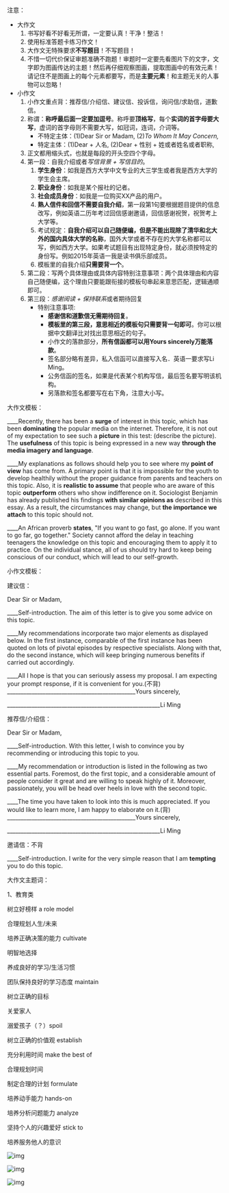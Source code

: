 注意：
- 大作文
    1. 书写好看不好看无所谓，一定要认真！干净！整洁！
    2. 使用标准答题卡练习作文！
    3. 大作文无特殊要求**不写题目**！不写题目！
    4. 不惜一切代价保证审题准确不跑题！审题时一定要先看图片下的文字，文字即为图画传达的主题！然后再仔细观察图画，提取图画中的有效元素！请记住不是图画上的每个元素都要写，而是**主要元素**！和主题无关的人事物可以忽略！
- 小作文
    1. 小作文重点背：推荐信/介绍信、建议信、投诉信，询问信/求助信，道歉信。
    2. 称谓：**称呼最后面一定要加逗号**。称呼要**顶格写**，每个**实词的首字母要大写**，虚词的首字母则不需要大写，如冠词，连词，介词等。
        - 不特定主体：(1)Dear Sir or Madam, (2)*To Whom It May Concern,*
        - 特定主体：(1)Dear + 人名, (2)Dear + 性别 + 姓或者姓名或者职称,
    3. 正文都用缩头式，也就是每段的开头空四个字母。
    4. 第一段：自我介绍或者*写信背景 + 写信目的*。
        1. **学生身份**：如我是西方大学中文专业的大三学生或者我是西方大学的学生会主席。
        2. **职业身份**：如我是某个报社的记者。
        3. **社会成员身份**：如我是一位购买XX产品的用户。
        4. **熟人信件和回信不需要自我介绍**，第一段第1句要根据题目提供的信息改写，例如英语二历年考过回信感谢邀请，回信感谢祝贺，祝贺考上大学等。
        5. 考试规定：**自我介绍可以自己随便编，但是不能出现除了清华和北大外的国内具体大学的名称**，国外大学或者不存在的大学名称都可以写，例如西方大学。如果考试题目有出现特定身份，就必须按特定的身份写。例如2015年英语一我是读书俱乐部成员。
        6. 模板里的自我介绍**只需要背一个**。
    5. 第二段：写两个具体理由或具体内容特别注意事项：两个具体理由和内容自己随便编，这个理由只要能跟衔接的模板句串起来意思匹配，逻辑通顺即可。
    6. 第三段：*感谢阅读 + 保持联系*或者期待回复
        - 特别注意事项:
            - **感谢信和道歉信无需期待回复**。
            - **模板里的第三段，意思相近的模板句只需要背一句即可**。你可以根据中文翻译比对找出意思相近的句子。
            - 小作文的落款部分，**所有信函都可以用Yours sincerely万能落款**。
            - 签名部分略有差异，私入信函可以直接写入名．英语一要求写Li Ming。
            - 公务信函的签名，如果是代表某个机构写信，最后签名要写明该机构。
            - 另落款和签名都要写在右下角，注意大小写。

大作文模板：

____Recently, there has been a **surge** of interest in this topic, which has been **dominating** the popular media on the internet. Therefore, it is not out of my expectation to see such a **picture** in this test: (describe the picture). The **usefulness** of this topic is being expressed in a new way **through the media imagery and language**.

____My explanations as follows should help you to see where my **point of view** has come from. A primary point is that it is impossible for the youth to develop healthily without the proper guidance from parents and teachers on this topic. Also, it is **realistic to assume** that people who are aware of this topic **outperform** others who show indifference on it. Sociologist Benjamin has already published his findings **with similar opinions as** described in this essay. As a result, the circumstances may change, but **the importance we attach** to this topic should not.

____An African proverb **states**, "If you want to go fast, go alone. If you want to go far, go together." Society cannot afford the delay in teaching teenagers the knowledge on this topic and encouraging them to apply it to practice. On the individual stance, all of us should try hard to keep being conscious of our conduct, which will lead to our self-growth.

小作文模板：

建议信：

Dear Sir or Madam,

____Self-introduction. The aim of this letter is to give you some advice on this topic.

____My recommendations incorporate two major elements as displayed below. In the first instance, comparable of the first instance has been quoted on lots of pivotal episodes by respective specialists. Along with that, do the second instance, which will keep bringing numerous benefits if carried out accordingly.

____All I hope is that you can seriously assess my proposal. I am expecting your prompt response, if it is convenient for you.(不背)
_______________________________________________Yours sincerely,

________________________________________________________Li Ming

推荐信/介绍信：

Dear Sir or Madam,

____Self-introduction. With this letter, I wish to convince you by recommending or introducing this topic to you.

____My recommendation or introduction is listed in the following as two essential parts. Foremost, do the first topic, and a considerable amount of people consider it great and are willing to speak highly of it. Moreover, passionately, you will be head over heels in love with the second topic.

____The time you have taken to look into this is much appreciated. If you would like to learn more, I am happy to elaborate on it.(背)
_______________________________________________Yours sincerely,

________________________________________________________Li Ming

邀请信：不背

____Self-introduction. I write for the very simple reason that I am **tempting** you to do this topic.



大作文主题词：

1、教育类

树立好榜样 a role model

合理规划人生/未来

培养正确决策的能力 cultivate

明智地选择

养成良好的学习/生活习惯

团队保持良好的学习态度 maintain

树立正确的目标

关爱家人

溺爱孩子（？）spoil

树立正确的价值观 establish

充分利用时间 make the best of

合理规划时间

制定合理的计划 formulate

培养动手能力 hands-on

培养分析问题能力 analyze

坚持个人的兴趣爱好 stick to

培养服务他人的意识

![img](https://i0.hdslb.com/bfs/note/00f1fa704afebfe052dac90b24a2ec57bfbd107c.jpg)

![img](https://i0.hdslb.com/bfs/note/81d5b741c60d3280880a9cea219c1365bf2e2ab4.jpg)

![img](https://i0.hdslb.com/bfs/note/e2ea9b267dac70bf16b2e83034ed6a5f41c7a90f.jpg)